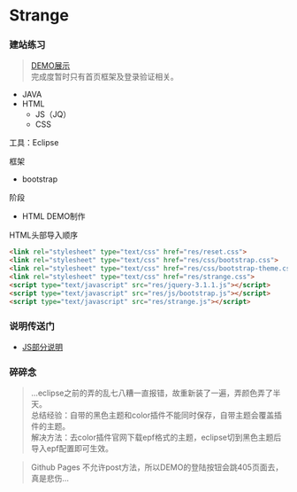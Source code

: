 # Strange

### 建站练习

> [DEMO展示](https://critsu.github.io/Strange/src/main/webapp/home.html)  
完成度暂时只有首页框架及登录验证相关。

* JAVA
* HTML
    * JS（JQ）
    * CSS

工具：Eclipse

框架
* bootstrap

阶段
* HTML DEMO制作


HTML头部导入顺序
```html
<link rel="stylesheet" type="text/css" href="res/reset.css">
<link rel="stylesheet" type="text/css" href="res/css/bootstrap.css">
<link rel="stylesheet" type="text/css" href="res/css/bootstrap-theme.css">
<link rel="stylesheet" type="text/css" href="res/strange.css">
<script type="text/javascript" src="res/jquery-3.1.1.js"></script>
<script type="text/javascript" src="res/js/bootstrap.js"></script>
<script type="text/javascript" src="res/strange.js"></script>
```

### 说明传送门
* [JS部分说明](DOC/JS_DOC.md)

### 碎碎念
> ...eclipse之前的弄的乱七八糟一直报错，故重新装了一遍，弄颜色弄了半天。  
    总结经验：自带的黑色主题和color插件不能同时保存，自带主题会覆盖插件的主题。  
    解决方法：去color插件官网下载epf格式的主题，eclipse切到黑色主题后导入epf配置即可生效。  

>   Github Pages 不允许post方法，所以DEMO的登陆按钮会跳405页面去，真是悲伤...

